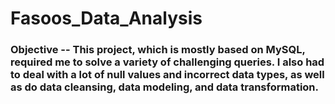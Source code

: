 # Fasoos_Data_Analysis
### Objective --  This project, which is mostly based on MySQL, required me to solve a variety of challenging queries. I also had to deal with a lot of null values and incorrect data types, as well as do data cleansing, data modeling, and data transformation.
